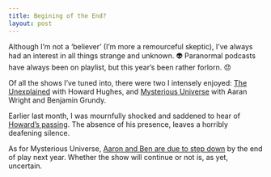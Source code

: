 ```yaml
---
title: Begining of the End?
layout: post
---
```




Although I’m not a ‘believer’ (I’m more a remourceful skeptic), I’ve always had an interest in all things strange and unknown.&nbsp;👽 Paranormal podcasts have always been on playlist, but this year’s been rather forlorn.&nbsp;😞

Of all the shows I’ve tuned into, there were two I intensely enjoyed: [The Unexplained](https://theunexplained.tv/) with Howard Hughes, and [Mysterious Universe](https://mysteriousuniverse.org/) with Aaran Wright and Benjamin Grundy.

Earlier last month, I was mournfully shocked and saddened to hear of [Howard’s passing](https://theunexplained.tv/episodes/an-important-update-about-howard-november-2024). The absence of his presence, leaves a horribly deafening silence. 

As for Mysterious Universe, [Aaron and Ben are due to step down](https://www.reddit.com/r/MysteriousUniverse/comments/1hd9ner/ben_and_aaron_are_retiring_as_mu_hosts/?rdt=46651) by the end of play next year. Whether the show will continue or not is, as yet, uncertain.


